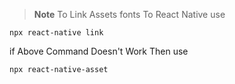 > **Note** To Link Assets fonts To React Native use 
  ```
  npx react-native link
  ```
 if Above Command Doesn't Work Then use
  ```
  npx react-native-asset
  ```